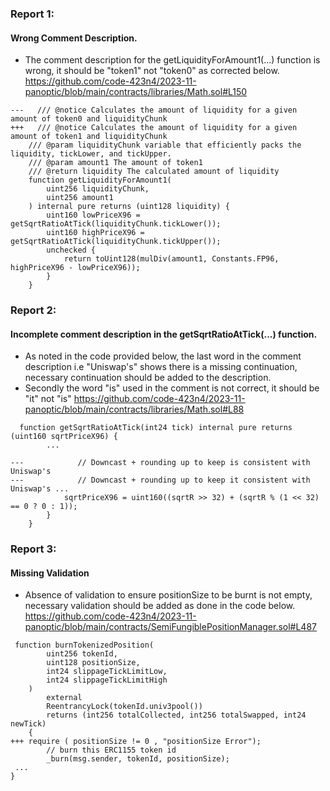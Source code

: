 ### Report 1:
#### Wrong Comment Description.
- The comment description for the getLiquidityForAmount1(...) function is wrong, it should be "token1" not "token0" as corrected below.
https://github.com/code-423n4/2023-11-panoptic/blob/main/contracts/libraries/Math.sol#L150
```solidity
---   /// @notice Calculates the amount of liquidity for a given amount of token0 and liquidityChunk
+++   /// @notice Calculates the amount of liquidity for a given amount of token1 and liquidityChunk
    /// @param liquidityChunk variable that efficiently packs the liquidity, tickLower, and tickUpper.
    /// @param amount1 The amount of token1
    /// @return liquidity The calculated amount of liquidity
    function getLiquidityForAmount1(
        uint256 liquidityChunk,
        uint256 amount1
    ) internal pure returns (uint128 liquidity) {
        uint160 lowPriceX96 = getSqrtRatioAtTick(liquidityChunk.tickLower());
        uint160 highPriceX96 = getSqrtRatioAtTick(liquidityChunk.tickUpper());
        unchecked {
            return toUint128(mulDiv(amount1, Constants.FP96, highPriceX96 - lowPriceX96));
        }
    }
```
###  Report 2:
#### Incomplete comment description in the getSqrtRatioAtTick(...) function.
- As noted in the code provided below, the last word in the comment description i.e "Uniswap's" shows there is a missing continuation, necessary continuation should be added to the description.
- Secondly the word "is" used in the comment is not correct, it should be "it" not "is"
https://github.com/code-423n4/2023-11-panoptic/blob/main/contracts/libraries/Math.sol#L88
```solidity
  function getSqrtRatioAtTick(int24 tick) internal pure returns (uint160 sqrtPriceX96) {
        ...

---            // Downcast + rounding up to keep is consistent with Uniswap's
---            // Downcast + rounding up to keep it consistent with Uniswap's ...
            sqrtPriceX96 = uint160((sqrtR >> 32) + (sqrtR % (1 << 32) == 0 ? 0 : 1));
        }
    }
```
###  Report 3:
#### Missing Validation
- Absence of validation to ensure positionSize to be burnt is not empty, necessary validation should be added as done in the code below.
https://github.com/code-423n4/2023-11-panoptic/blob/main/contracts/SemiFungiblePositionManager.sol#L487
```solidity
 function burnTokenizedPosition(
        uint256 tokenId,
        uint128 positionSize,
        int24 slippageTickLimitLow,
        int24 slippageTickLimitHigh
    )
        external
        ReentrancyLock(tokenId.univ3pool())
        returns (int256 totalCollected, int256 totalSwapped, int24 newTick)
    {
+++ require ( positionSize != 0 , "positionSize Error");
        // burn this ERC1155 token id
        _burn(msg.sender, tokenId, positionSize);
 ...
}
```